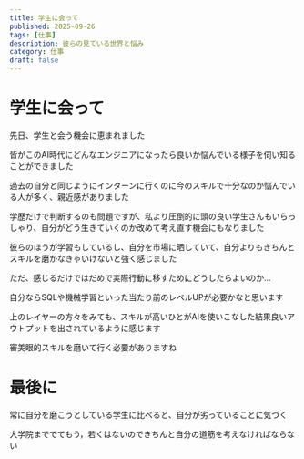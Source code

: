 ```yaml
---
title: 学生に会って
published: 2025-09-26
tags: [仕事]
description: 彼らの見ている世界と悩み
category: 仕事
draft: false
---
```


# 学生に会って

先日、学生と会う機会に恵まれました

皆がこのAI時代にどんなエンジニアになったら良いか悩んでいる様子を伺い知ることができました

過去の自分と同じようにインターンに行くのに今のスキルで十分なのか悩んでいる人が多く、親近感がありました

学歴だけで判断するのも問題ですが、私より圧倒的に頭の良い学生さんもいらっしゃり、自分がどう生きていくのか改めて考え直す機会にもなりました

彼らのほうが学習もしているし、自分を市場に晒していて、自分よりもきちんとスキルを磨かなきゃいけないと強く感じました

ただ、感じるだけではだめで実際行動に移すためにどうしたらよいのか...

自分ならSQLや機械学習といった当たり前のレベルUPが必要かなと思います

上のレイヤーの方々をみても、スキルが高いひとがAIを使いこなした結果良いアウトプットを出されているように感じます

審美眼的スキルを磨いて行く必要がありますね

# 最後に

常に自分を磨こうとしている学生に比べると、自分が劣っていることに気づく

大学院まででてもう，若くはないのできちんと自分の道筋を考えなければならない
